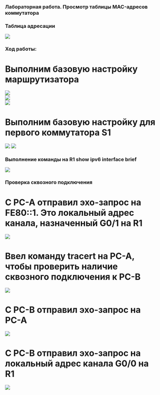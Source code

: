 ### Лабораторная работа. Просмотр таблицы MAC-адресов коммутатора

### Таблица адресации
![](https://github.com/Chausy/DZ/blob/31ae469d82c7ba495d7ac22b32c28af474331572/4lab%20screens/%D0%A2%D0%B0%D0%B1%D0%BB%D0%B8%D1%86%D0%B0%20%D0%B0%D0%B4%D1%80%D0%B5%D1%81%D0%B0%D1%86%D0%B8%D0%B8.PNG)  


### Ход работы:  
# Выполним базовую настройку маршрутизатора  
![](https://github.com/Chausy/DZ/blob/2affe29a1fdd636d560d06ad9918cb96c648e5fc/4lab%20screens/%D0%B2%D0%BA%D0%BB%D1%8E%D1%87%D0%B5%D0%BD%D0%B8%D0%B5%20%D0%BD%D0%B0%20%D0%BA%D0%BE%D0%BC%D0%BC%D1%83%D1%82%D0%B0%D1%82%D0%BE%D1%80%D0%B5%20ipv6.PNG)  
![](https://github.com/Chausy/DZ/blob/2affe29a1fdd636d560d06ad9918cb96c648e5fc/4lab%20screens/%D0%B1%D0%B0%D0%B7%D0%BE%D0%B2%D0%B0%D1%8F%20%D0%BD%D0%B0%D1%81%D1%82%D1%80%D0%BE%D0%B9%D0%BA%D0%B0%20%D0%BC%D0%B0%D1%80%D1%88%D1%80%D1%83%D1%82%D0%B8%D0%B7%D0%B0%D1%82%D0%BE%D1%80%D0%B0.PNG)  
![](https://github.com/Chausy/DZ/blob/2affe29a1fdd636d560d06ad9918cb96c648e5fc/4lab%20screens/%D1%88%D0%BB%D1%8E%D0%B7%20%D0%BF%D0%BE%20%D1%83%D0%BC%D0%BE%D0%BB%D1%87%D0%B0%D0%BD%D0%B8%D1%8E%20%D0%B4%D0%BB%D1%8F%20R1.PNG)  

# Выполним базовую настройку для первого коммутатора S1
![](https://github.com/Chausy/DZ/blob/2affe29a1fdd636d560d06ad9918cb96c648e5fc/4lab%20screens/%D0%B2%D0%BA%D0%BB%D1%8E%D1%87%D0%B5%D0%BD%D0%B8%D0%B5%20%D0%BD%D0%B0%20%D0%BA%D0%BE%D0%BC%D0%BC%D1%83%D1%82%D0%B0%D1%82%D0%BE%D1%80%D0%B5%20ipv6.PNG)
![](https://github.com/Chausy/DZ/blob/48bb34987974569d48a96facbe860451de470259/4lab%20screens/%D0%BD%D0%B0%D1%81%D1%82%D1%80%D0%BE%D0%B9%D0%BA%D0%B0%20S1%20ipv6.PNG)
  
### Выполнение команды на R1 show ipv6 interface brief  
![](https://github.com/Chausy/DZ/blob/2affe29a1fdd636d560d06ad9918cb96c648e5fc/4lab%20screens/show%20ipv6%20interface%20brief.PNG)


### Проверка сквозного подключения  
# С PC-A отправил эхо-запрос на FE80::1. Это локальный адрес канала, назначенный G0/1 на R1
![](https://github.com/Chausy/DZ/blob/2affe29a1fdd636d560d06ad9918cb96c648e5fc/4lab%20screens/PING%20c%20PC-A%20%D0%BD%D0%B0%20%D1%88%D0%BB%D1%8E%D0%B7%20%D0%BF%D0%BE%20%D1%83%D0%BC%D0%BE%D0%BB%D1%87%D0%B0%D0%BD%D0%B8%D1%8EPNG.PNG)

# Ввел команду tracert на PC-A, чтобы проверить наличие сквозного подключения к PC-B
![](https://github.com/Chausy/DZ/blob/2affe29a1fdd636d560d06ad9918cb96c648e5fc/4lab%20screens/tracert.PNG)
# С PC-B отправил эхо-запрос на PC-A
![](https://github.com/Chausy/DZ/blob/2affe29a1fdd636d560d06ad9918cb96c648e5fc/4lab%20screens/ping%20PC-A%20%D0%BD%D0%B0%20PC-B.PNG)
# С PC-B отправил эхо-запрос на локальный адрес канала G0/0 на R1
![](https://github.com/Chausy/DZ/blob/2affe29a1fdd636d560d06ad9918cb96c648e5fc/4lab%20screens/ping%20PC-B%20%D0%BD%D0%B0%20G00.PNG)














